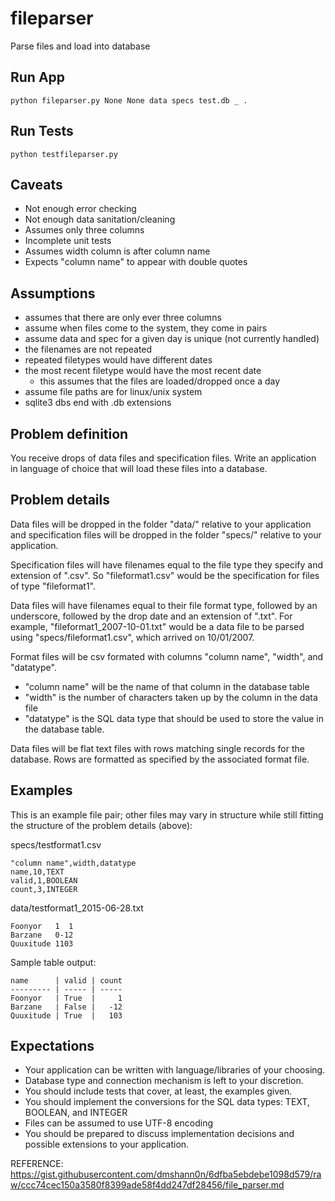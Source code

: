 # fileparser
Parse files and load into database

## Run App
`python fileparser.py None None data specs test.db _ .`

## Run Tests
`python testfileparser.py`

## Caveats
* Not enough error checking
* Not enough data sanitation/cleaning
* Assumes only three columns
* Incomplete unit tests
* Assumes width column is after column name
* Expects "column name" to appear with double quotes

## Assumptions
- assumes that there are only ever three columns
- assume when files come to the system, they come in pairs
- assume data and spec for a given day is unique (not currently handled)
- the filenames are not repeated
- repeated filetypes would have different dates
- the most recent filetype would have the most recent date
    - this assumes that the files are loaded/dropped once a day
- assume file paths are for linux/unix system
- sqlite3 dbs end with .db extensions

## Problem definition

You receive drops of data files and specification files. Write an application
in language of choice that will load these files into a database.

## Problem details

Data files will be dropped in the folder "data/" relative to your application
and specification files will be dropped in the folder "specs/" relative to
your application.

Specification files will have filenames equal to the file type they specify and
extension of ".csv". So "fileformat1.csv" would be the specification for files
of type "fileformat1".

Data files will have filenames equal to their file format type, followed by
an underscore, followed by the drop date and an extension of ".txt".
For example, "fileformat1_2007-10-01.txt" would be a
data file to be parsed using "specs/fileformat1.csv", which arrived on 10/01/2007.

Format files will be csv formated with columns "column name", "width", and
"datatype".

* "column name" will be the name of that column in the database table
* "width" is the number of characters taken up by the column in the data file
* "datatype" is the SQL data type that should be used to store the value
in the database table.

Data files will be flat text files with rows matching single records for the
database. Rows are formatted as specified by the associated format file.

## Examples

This is an example file pair; other files may vary in structure while still
fitting the structure of the problem details (above):

specs/testformat1.csv

```text
"column name",width,datatype
name,10,TEXT
valid,1,BOOLEAN
count,3,INTEGER
```

data/testformat1_2015-06-28.txt

```text
Foonyor   1  1
Barzane   0-12
Quuxitude 1103
```

Sample table output:
```text
name      | valid | count
--------- | ----- | -----
Foonyor   | True  |     1
Barzane   | False |   -12
Quuxitude | True  |   103
```

## Expectations

- Your application can be written with language/libraries of your choosing.
- Database type and connection mechanism is left to your discretion.
- You should include tests that cover, at least, the examples given.
- You should implement the conversions for the SQL data types: TEXT, BOOLEAN,
and INTEGER
- Files can be assumed to use UTF-8 encoding
- You should be prepared to discuss implementation decisions and possible
extensions to your application.

REFERENCE:
https://gist.githubusercontent.com/dmshann0n/6dfba5ebdebe1098d579/raw/ccc74cec150a3580f8399ade58f4dd247df28456/file_parser.md
